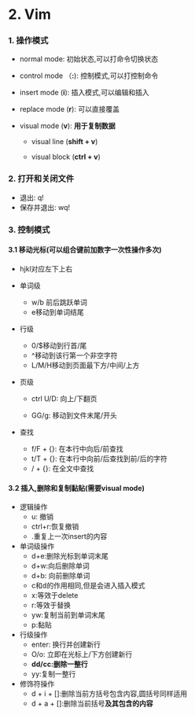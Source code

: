 # 2. Vim

### 1. 操作模式

- normal mode: 初始状态,可以打命令切换状态

- control mode （**:**): 控制模式,可以打控制命令

- insert mode (**i**): 插入模式,可以编辑和插入

- replace mode (**r**): 可以直接覆盖

- visual mode (**v**): **用于复制数据**

  - visual line (**shift + v**)

  - visual block (**ctrl + v**)

    

### 2. 打开和关闭文件

-  退出: q!
- 保存并退出: wq!



### 3. 控制模式

#### 3.1 移动光标(可以组合键前加数字一次性操作多次)

- hjkl对应左下上右
- 单词级
  - w/b 前后跳跃单词
  - e移动到单词结尾
- 行级
  - 0/$移动到行首/尾
  - ^移动到该行第一个非空字符
  - L/M/H移动到页面最下方/中间/上方

- 页级

  - ctrl U/D: 向上/下翻页

  - GG/g: 移动到文件末尾/开头

- 查找

  - f/F + {}: 在本行中向后/前查找
  - t/T + {}: 在本行中向前/后查找到前/后的字符
  - / + {}: 在全文中查找

#### 3.2 插入,删除和复制黏贴(需要visual mode)

- 逻辑操作
  - u: 撤销
  - ctrl+r:恢复撤销
  - .重复上一次insert的内容
- 单词级操作
  - d+e:删除光标到单词末尾
  - d+w:向后删除单词
  - d+b: 向前删除单词
  - c和d的作用相同,但是会进入插入模式
  - x:等效于delete
  - r:等效于替换
  - yw:复制当前到单词末尾
  - p:黏贴
- 行级操作
  - enter: 换行并创建新行
  - O/o: 立即在光标上/下方创建新行
  - **dd/cc:删除一整行**
  - yy:复制一整行
- 修饰符操作
  - d + i + []:删除当前方括号包含内容,圆括号同样适用
  - d + a + []:删除当前括号**及其包含的内容**
